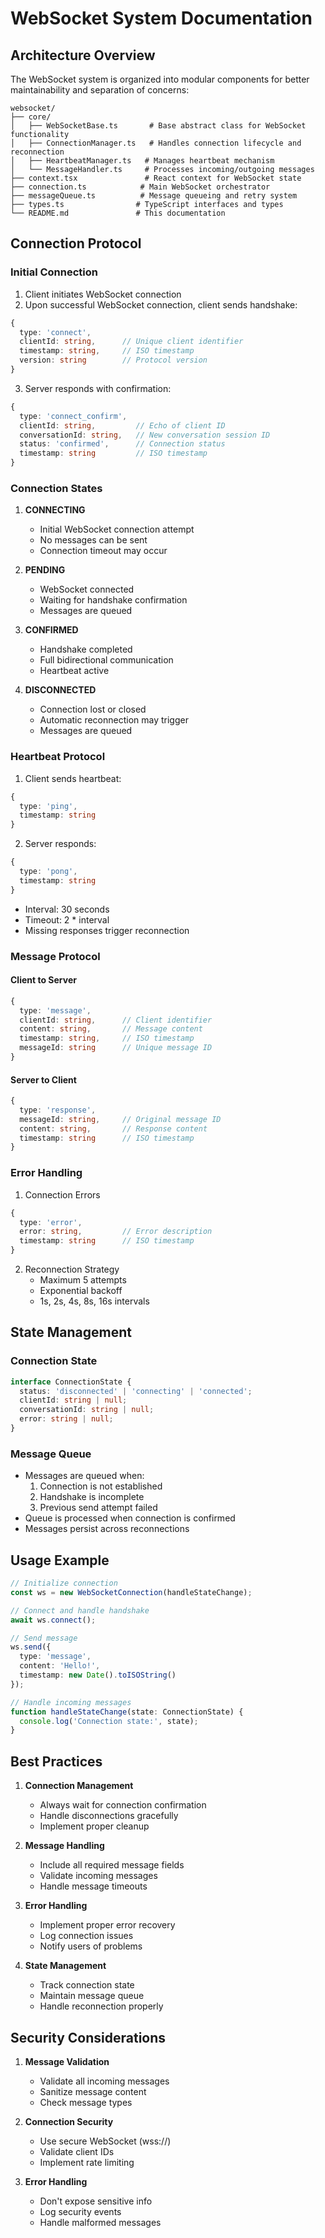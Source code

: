 # WebSocket System Documentation

## Architecture Overview

The WebSocket system is organized into modular components for better maintainability and separation of concerns:

```
websocket/
├── core/
│   ├── WebSocketBase.ts       # Base abstract class for WebSocket functionality
│   ├── ConnectionManager.ts   # Handles connection lifecycle and reconnection
│   ├── HeartbeatManager.ts   # Manages heartbeat mechanism
│   └── MessageHandler.ts     # Processes incoming/outgoing messages
├── context.tsx               # React context for WebSocket state
├── connection.ts            # Main WebSocket orchestrator
├── messageQueue.ts          # Message queueing and retry system
├── types.ts                # TypeScript interfaces and types
└── README.md               # This documentation
```

## Connection Protocol

### Initial Connection

1. Client initiates WebSocket connection
2. Upon successful WebSocket connection, client sends handshake:
```typescript
{
  type: 'connect',
  clientId: string,      // Unique client identifier
  timestamp: string,     // ISO timestamp
  version: string        // Protocol version
}
```

3. Server responds with confirmation:
```typescript
{
  type: 'connect_confirm',
  clientId: string,         // Echo of client ID
  conversationId: string,   // New conversation session ID
  status: 'confirmed',      // Connection status
  timestamp: string         // ISO timestamp
}
```

### Connection States

1. **CONNECTING**
   - Initial WebSocket connection attempt
   - No messages can be sent
   - Connection timeout may occur

2. **PENDING**
   - WebSocket connected
   - Waiting for handshake confirmation
   - Messages are queued

3. **CONFIRMED**
   - Handshake completed
   - Full bidirectional communication
   - Heartbeat active

4. **DISCONNECTED**
   - Connection lost or closed
   - Automatic reconnection may trigger
   - Messages are queued

### Heartbeat Protocol

1. Client sends heartbeat:
```typescript
{
  type: 'ping',
  timestamp: string
}
```

2. Server responds:
```typescript
{
  type: 'pong',
  timestamp: string
}
```

- Interval: 30 seconds
- Timeout: 2 * interval
- Missing responses trigger reconnection

### Message Protocol

#### Client to Server
```typescript
{
  type: 'message',
  clientId: string,      // Client identifier
  content: string,       // Message content
  timestamp: string,     // ISO timestamp
  messageId: string      // Unique message ID
}
```

#### Server to Client
```typescript
{
  type: 'response',
  messageId: string,     // Original message ID
  content: string,       // Response content
  timestamp: string      // ISO timestamp
}
```

### Error Handling

1. Connection Errors
```typescript
{
  type: 'error',
  error: string,         // Error description
  timestamp: string      // ISO timestamp
}
```

2. Reconnection Strategy
   - Maximum 5 attempts
   - Exponential backoff
   - 1s, 2s, 4s, 8s, 16s intervals

## State Management

### Connection State
```typescript
interface ConnectionState {
  status: 'disconnected' | 'connecting' | 'connected';
  clientId: string | null;
  conversationId: string | null;
  error: string | null;
}
```

### Message Queue
- Messages are queued when:
  1. Connection is not established
  2. Handshake is incomplete
  3. Previous send attempt failed
- Queue is processed when connection is confirmed
- Messages persist across reconnections

## Usage Example

```typescript
// Initialize connection
const ws = new WebSocketConnection(handleStateChange);

// Connect and handle handshake
await ws.connect();

// Send message
ws.send({
  type: 'message',
  content: 'Hello!',
  timestamp: new Date().toISOString()
});

// Handle incoming messages
function handleStateChange(state: ConnectionState) {
  console.log('Connection state:', state);
}
```

## Best Practices

1. **Connection Management**
   - Always wait for connection confirmation
   - Handle disconnections gracefully
   - Implement proper cleanup

2. **Message Handling**
   - Include all required message fields
   - Validate incoming messages
   - Handle message timeouts

3. **Error Handling**
   - Implement proper error recovery
   - Log connection issues
   - Notify users of problems

4. **State Management**
   - Track connection state
   - Maintain message queue
   - Handle reconnection properly

## Security Considerations

1. **Message Validation**
   - Validate all incoming messages
   - Sanitize message content
   - Check message types

2. **Connection Security**
   - Use secure WebSocket (wss://)
   - Validate client IDs
   - Implement rate limiting

3. **Error Handling**
   - Don't expose sensitive info
   - Log security events
   - Handle malformed messages